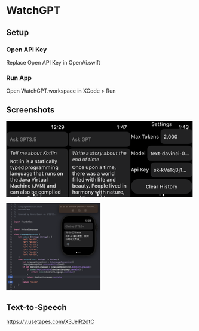# WatchGPT

## Setup

### Open API Key

Replace Open API Key in OpenAi.swift

### Run App

Open WatchGPT.workspace in XCode > Run


## Screenshots

<img src="https://github.com/kennycason/watchgpt/blob/main/sceenshots/chatgpt3.5.png?raw=true" width="33%" alt="ChatGPT3.5"/><img src="https://github.com/kennycason/watchgpt/blob/main/sceenshots/short_story01.png?raw=true" width="33%" alt="ChatGPT3.0" /><img src="https://github.com/kennycason/watchgpt/blob/main/sceenshots/settings.png?raw=true" width="33%" alt="Settings"/>

<img src="https://github.com/kennycason/watchgpt/blob/main/sceenshots/texttospeech.png?raw=true" width="50%" alt="Settings"/>

## Text-to-Speech

https://v.usetapes.com/X3JelR2dtC
